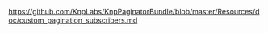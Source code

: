 https://github.com/KnpLabs/KnpPaginatorBundle/blob/master/Resources/doc/custom_pagination_subscribers.md